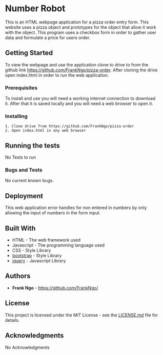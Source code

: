 # Number Robot

This is an HTML webpage application for a pizza order entry form.  This website uses a pizza object and prototypes for the object that allow it work with the object. This program uses a checkbox form in order to gather user data and formulate a price for users order.

## Getting Started

To view the webpage and use the application clone to drive to from the github link https://github.com/FrankNgo/pizza-order.  After cloning the drive open index.html in order to run the web application.

### Prerequisites

To install and use you will need a working internet connection to download it.  After that it is saved locally and you will need a web browser to open it.

### Installing

```
1. Clone drive from https://github.com/FrankNgo/pizza-order
2. Open index.html in any web browser
```

## Running the tests

No Tests to run

### Bugs and Tests

No current known bugs.

## Deployment

 This web application error handles for non entered in numbers by only allowing the input of numbers in the form input.

## Built With

* HTML - The web framework used
* Javascript - The programming language used
* CSS - Style Library
* [bootstrap](https://getbootstrap.com/docs/3.3/) - Style Library
* [jquery](https://jquery.com/download/) - Javascript Library

## Authors

* **Frank Ngo** - https://github.com/FrankNgo/

## License

This project is licensed under the MIT License - see the [LICENSE.md](LICENSE.md) file for details.

## Acknowledgments

No Acknowledgments
